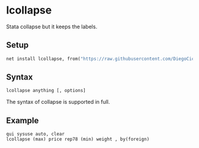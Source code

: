 # lcollapse
Stata collapse but it keeps the labels.

## Setup

```stata
net install lcollapse, from("https://raw.githubusercontent.com/DiegoCiccia/lcollapse/main") replace
```

## Syntax

```stata
lcollapse anything [, options]
```

The syntax of collapse is supported in full.

## Example

```
qui sysuse auto, clear
lcollapse (max) price rep78 (min) weight , by(foreign)
```